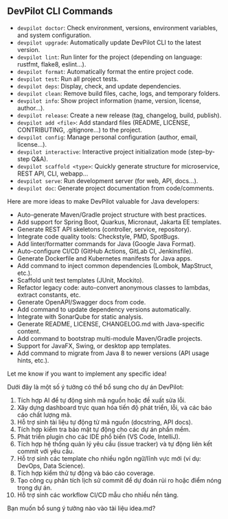 
## DevPilot CLI Commands
- `devpilot doctor`: Check environment, versions, environment variables, and system configuration.
- `devpilot upgrade`: Automatically update DevPilot CLI to the latest version.
- `devpilot lint`: Run linter for the project (depending on language: rustfmt, flake8, eslint...).
- `devpilot format`: Automatically format the entire project code.
- `devpilot test`: Run all project tests.
- `devpilot deps`: Display, check, and update dependencies.
- `devpilot clean`: Remove build files, cache, logs, and temporary folders.
- `devpilot info`: Show project information (name, version, license, author...).
- `devpilot release`: Create a new release (tag, changelog, build, publish).
- `devpilot add <file>`: Add standard files (README, LICENSE, CONTRIBUTING, .gitignore...) to the project.
- `devpilot config`: Manage personal configuration (author, email, license...).
- `devpilot interactive`: Interactive project initialization mode (step-by-step Q&A).
- `devpilot scaffold <type>`: Quickly generate structure for microservice, REST API, CLI, webapp...
- `devpilot serve`: Run development server (for web, API, docs...).
- `devpilot doc`: Generate project documentation from code/comments.

Here are more ideas to make DevPilot valuable for Java developers:

- Auto-generate Maven/Gradle project structure with best practices.
- Add support for Spring Boot, Quarkus, Micronaut, Jakarta EE templates.
- Generate REST API skeletons (controller, service, repository).
- Integrate code quality tools: Checkstyle, PMD, SpotBugs.
- Add linter/formatter commands for Java (Google Java Format).
- Auto-configure CI/CD (GitHub Actions, GitLab CI, Jenkinsfile).
- Generate Dockerfile and Kubernetes manifests for Java apps.
- Add command to inject common dependencies (Lombok, MapStruct, etc.).
- Scaffold unit test templates (JUnit, Mockito).
- Refactor legacy code: auto-convert anonymous classes to lambdas, extract constants, etc.
- Generate OpenAPI/Swagger docs from code.
- Add command to update dependency versions automatically.
- Integrate with SonarQube for static analysis.
- Generate README, LICENSE, CHANGELOG.md with Java-specific content.
- Add command to bootstrap multi-module Maven/Gradle projects.
- Support for JavaFX, Swing, or desktop app templates.
- Add command to migrate from Java 8 to newer versions (API usage hints, etc.).

Let me know if you want to implement any specific idea!

Dưới đây là một số ý tưởng có thể bổ sung cho dự án DevPilot:

1. Tích hợp AI để tự động sinh mã nguồn hoặc đề xuất sửa lỗi.
2. Xây dựng dashboard trực quan hóa tiến độ phát triển, lỗi, và các báo cáo chất lượng mã.
3. Hỗ trợ sinh tài liệu tự động từ mã nguồn (docstring, API docs).
4. Tích hợp kiểm tra bảo mật tự động cho các dự án phần mềm.
5. Phát triển plugin cho các IDE phổ biến (VS Code, IntelliJ).
6. Tích hợp hệ thống quản lý yêu cầu (issue tracker) và tự động liên kết commit với yêu cầu.
7. Hỗ trợ sinh các template cho nhiều ngôn ngữ/lĩnh vực mới (ví dụ: DevOps, Data Science).
8. Tích hợp kiểm thử tự động và báo cáo coverage.
9. Tạo công cụ phân tích lịch sử commit để dự đoán rủi ro hoặc điểm nóng trong dự án.
10. Hỗ trợ sinh các workflow CI/CD mẫu cho nhiều nền tảng.

Bạn muốn bổ sung ý tưởng nào vào tài liệu idea.md?